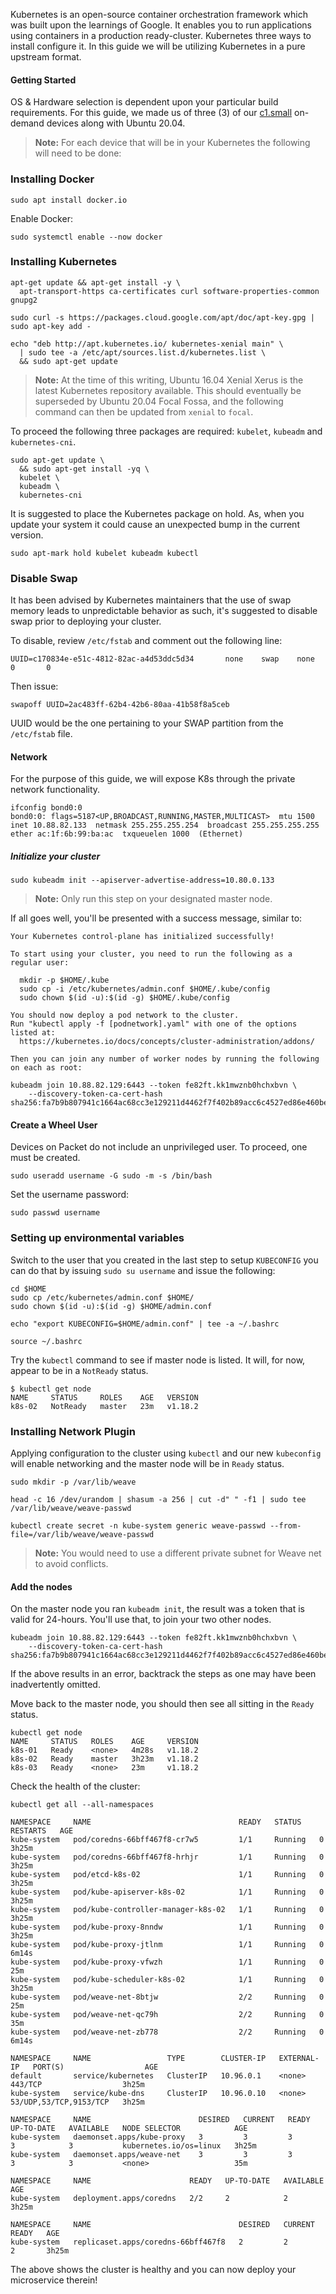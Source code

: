 <!-- <meta>
{
    "title":"Kubernetes on Packet",
    "description":"Kubernetes helps you make sure those containerized applications run where and when you want, and helps them find the resources and tools they need to work.",
    "tag":["Kubernetes"],
    "seo-title": "Kubernetes on Packet - Packet Technical Guides",
    "seo-description": "Kubernetes on Packet",
    "og-title": "Kubernetes on Packet",
    "og-description":"Kubernetes on Packet",
    "featured": true
}
</meta> -->

Kubernetes is an open-source container orchestration framework which was built upon the learnings of Google. It enables you to run applications using containers in a production ready-cluster. Kubernetes three ways to install configure it. In this guide we will be utilizing Kubernetes in a pure upstream format. 

#### Getting Started

OS & Hardware selection is dependent upon your particular build requirements. For this guide, we made us of three (3) of our [c1.small](https://www.packet.com/cloud/servers/c1-small/) on-demand devices along with Ubuntu 20.04.


> **Note:** For each device that will be in your Kubernetes the following will need to be done:

### Installing Docker


````
sudo apt install docker.io
````
Enable Docker: 
````
sudo systemctl enable --now docker
````

### Installing Kubernetes

````
apt-get update && apt-get install -y \
  apt-transport-https ca-certificates curl software-properties-common gnupg2 
````

````
sudo curl -s https://packages.cloud.google.com/apt/doc/apt-key.gpg | sudo apt-key add -
````

```
echo "deb http://apt.kubernetes.io/ kubernetes-xenial main" \
  | sudo tee -a /etc/apt/sources.list.d/kubernetes.list \
  && sudo apt-get update 
````
> **Note:** At the time of this writing, Ubuntu 16.04 Xenial Xerus is the latest Kubernetes repository available. This should eventually be superseded by Ubuntu 20.04 Focal Fossa, and the following command can then be updated from `xenial` to `focal`.


To proceed the following three packages are required: `kubelet`, `kubeadm` and `kubernetes-cni`. 

````
sudo apt-get update \
  && sudo apt-get install -yq \
  kubelet \
  kubeadm \
  kubernetes-cni
````
It is suggested to place the Kubernetes package on hold. As, when you update your system it could cause an unexpected bump in the current version.

```
sudo apt-mark hold kubelet kubeadm kubectl
```

### Disable Swap

It has been advised by Kubernetes maintainers that the use of swap memory leads to unpredictable behavior as such, it's suggested to disable swap prior to deploying your cluster.

To disable, review `/etc/fstab` and comment out the following line: 

```
UUID=c170834e-e51c-4812-82ac-a4d53ddc5d34       none    swap    none    0       0
```

Then issue: 
````
swapoff UUID=2ac483ff-62b4-42b6-80aa-41b58f8a5ceb
````
UUID would be the one pertaining to your SWAP partition from the `/etc/fstab` file.

#### Network

For the purpose of this guide, we will expose K8s through the private network functionality. 

```
ifconfig bond0:0
bond0:0: flags=5187<UP,BROADCAST,RUNNING,MASTER,MULTICAST>  mtu 1500
inet 10.88.82.133  netmask 255.255.255.254  broadcast 255.255.255.255
ether ac:1f:6b:99:ba:ac  txqueuelen 1000  (Ethernet)
```

##### Initialize your cluster

````
sudo kubeadm init --apiserver-advertise-address=10.80.0.133
````
> **Note:** Only run this step on your designated master node.



If all goes well, you'll be presented with a success message, similar to: 

```
Your Kubernetes control-plane has initialized successfully!

To start using your cluster, you need to run the following as a regular user:

  mkdir -p $HOME/.kube
  sudo cp -i /etc/kubernetes/admin.conf $HOME/.kube/config
  sudo chown $(id -u):$(id -g) $HOME/.kube/config

You should now deploy a pod network to the cluster.
Run "kubectl apply -f [podnetwork].yaml" with one of the options listed at:
  https://kubernetes.io/docs/concepts/cluster-administration/addons/

Then you can join any number of worker nodes by running the following on each as root:

kubeadm join 10.88.82.129:6443 --token fe82ft.kk1mwznb0hchxbvn \
    --discovery-token-ca-cert-hash sha256:fa7b9b807941c1664ac68cc3e129211d4462f7f402b89acc6c4527ed86e460be
````

#### Create a Wheel User

Devices on Packet do not include an unprivileged user. To proceed, one must be created. 

````
sudo useradd username -G sudo -m -s /bin/bash
````
Set the username password:
````
sudo passwd username 
````

### Setting up environmental variables

Switch to the user that you created in the last step to setup `KUBECONFIG` you can do that by issuing `sudo su username` and issue the following: 

````
cd $HOME
sudo cp /etc/kubernetes/admin.conf $HOME/
sudo chown $(id -u):$(id -g) $HOME/admin.conf
````
````
echo "export KUBECONFIG=$HOME/admin.conf" | tee -a ~/.bashrc
````
````
source ~/.bashrc
````

Try the `kubectl` command to see if master node is listed. It will, for now, appear to be in a `NotReady` status. 

````
$ kubectl get node
NAME     STATUS     ROLES    AGE   VERSION
k8s-02   NotReady   master   23m   v1.18.2
````


### Installing Network Plugin

Applying configuration to the cluster using `kubectl` and our new `kubeconfig` will enable networking and the master node will be in `Ready` status. 

````
sudo mkdir -p /var/lib/weave
````
````
head -c 16 /dev/urandom | shasum -a 256 | cut -d" " -f1 | sudo tee /var/lib/weave/weave-passwd
````
````
kubectl create secret -n kube-system generic weave-passwd --from-file=/var/lib/weave/weave-passwd
````
> **Note:** You would need to use a different private subnet for Weave net to avoid conflicts. 

#### Add the nodes

On the master node you ran `kubeadm init`, the result was a token that is valid for 24-hours. You'll use that, to join your two other nodes. 

````
kubeadm join 10.88.82.129:6443 --token fe82ft.kk1mwznb0hchxbvn \
    --discovery-token-ca-cert-hash sha256:fa7b9b807941c1664ac68cc3e129211d4462f7f402b89acc6c4527ed86e460be
````

If the above results in an error, backtrack the steps as one may have been inadvertently omitted. 

Move back to the master node, you should then see all sitting in the `Ready` status. 

````
kubectl get node
NAME     STATUS   ROLES    AGE     VERSION
k8s-01   Ready    <none>   4m28s   v1.18.2
k8s-02   Ready    master   3h23m   v1.18.2
k8s-03   Ready    <none>   23m     v1.18.2
````

Check the health of the cluster: 

````
kubectl get all --all-namespaces
````
````
NAMESPACE     NAME                                 READY   STATUS    RESTARTS   AGE
kube-system   pod/coredns-66bff467f8-cr7w5         1/1     Running   0          3h25m
kube-system   pod/coredns-66bff467f8-hrhjr         1/1     Running   0          3h25m
kube-system   pod/etcd-k8s-02                      1/1     Running   0          3h25m
kube-system   pod/kube-apiserver-k8s-02            1/1     Running   0          3h25m
kube-system   pod/kube-controller-manager-k8s-02   1/1     Running   0          3h25m
kube-system   pod/kube-proxy-8nndw                 1/1     Running   0          3h25m
kube-system   pod/kube-proxy-jtlnm                 1/1     Running   0          6m14s
kube-system   pod/kube-proxy-vfwzh                 1/1     Running   0          25m
kube-system   pod/kube-scheduler-k8s-02            1/1     Running   0          3h25m
kube-system   pod/weave-net-8btjw                  2/2     Running   0          25m
kube-system   pod/weave-net-qc79h                  2/2     Running   0          35m
kube-system   pod/weave-net-zb778                  2/2     Running   0          6m14s

NAMESPACE     NAME                 TYPE        CLUSTER-IP   EXTERNAL-IP   PORT(S)                  AGE
default       service/kubernetes   ClusterIP   10.96.0.1    <none>        443/TCP                  3h25m
kube-system   service/kube-dns     ClusterIP   10.96.0.10   <none>        53/UDP,53/TCP,9153/TCP   3h25m

NAMESPACE     NAME                        DESIRED   CURRENT   READY   UP-TO-DATE   AVAILABLE   NODE SELECTOR            AGE
kube-system   daemonset.apps/kube-proxy   3         3         3       3            3           kubernetes.io/os=linux   3h25m
kube-system   daemonset.apps/weave-net    3         3         3       3            3           <none>                   35m

NAMESPACE     NAME                      READY   UP-TO-DATE   AVAILABLE   AGE
kube-system   deployment.apps/coredns   2/2     2            2           3h25m

NAMESPACE     NAME                                 DESIRED   CURRENT   READY   AGE
kube-system   replicaset.apps/coredns-66bff467f8   2         2         2       3h25m
````

The above shows the cluster is healthy and you can now deploy your microservice therein! 
